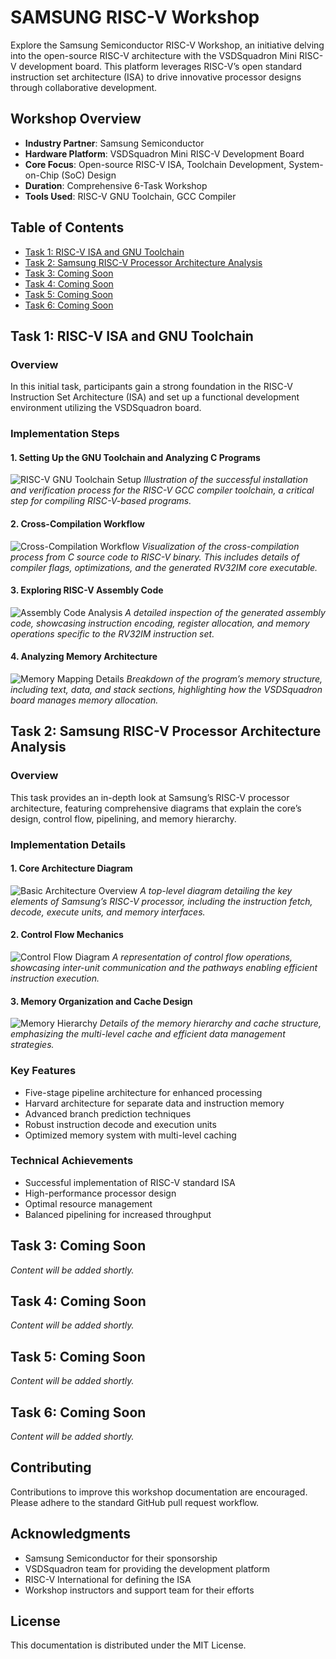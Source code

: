 # SAMSUNG RISC-V Workshop

Explore the Samsung Semiconductor RISC-V Workshop, an initiative delving into the open-source RISC-V architecture with the VSDSquadron Mini RISC-V development board. This platform leverages RISC-V’s open standard instruction set architecture (ISA) to drive innovative processor designs through collaborative development.

## Workshop Overview
- **Industry Partner**: Samsung Semiconductor
- **Hardware Platform**: VSDSquadron Mini RISC-V Development Board
- **Core Focus**: Open-source RISC-V ISA, Toolchain Development, System-on-Chip (SoC) Design
- **Duration**: Comprehensive 6-Task Workshop
- **Tools Used**: RISC-V GNU Toolchain, GCC Compiler

## Table of Contents
- [Task 1: RISC-V ISA and GNU Toolchain](#task-1-risc-v-isa-and-gnu-toolchain)
- [Task 2: Samsung RISC-V Processor Architecture Analysis](#task-2-samsung-risc-v-processor-architecture-analysis)
- [Task 3: Coming Soon](#task-3-coming-soon)
- [Task 4: Coming Soon](#task-4-coming-soon)
- [Task 5: Coming Soon](#task-5-coming-soon)
- [Task 6: Coming Soon](#task-6-coming-soon)

## Task 1: RISC-V ISA and GNU Toolchain

### Overview
In this initial task, participants gain a strong foundation in the RISC-V Instruction Set Architecture (ISA) and set up a functional development environment utilizing the VSDSquadron board.

### Implementation Steps

#### 1. Setting Up the GNU Toolchain and Analyzing C Programs
![RISC-V GNU Toolchain Setup](images/vsd1.png)
*Illustration of the successful installation and verification process for the RISC-V GCC compiler toolchain, a critical step for compiling RISC-V-based programs.*

#### 2. Cross-Compilation Workflow
![Cross-Compilation Workflow](images/vsd2.png)
*Visualization of the cross-compilation process from C source code to RISC-V binary. This includes details of compiler flags, optimizations, and the generated RV32IM core executable.*

#### 3. Exploring RISC-V Assembly Code
![Assembly Code Analysis](images/vsd3.png)
*A detailed inspection of the generated assembly code, showcasing instruction encoding, register allocation, and memory operations specific to the RV32IM instruction set.*

#### 4. Analyzing Memory Architecture
![Memory Mapping Details](images/vsd4.png)
*Breakdown of the program’s memory structure, including text, data, and stack sections, highlighting how the VSDSquadron board manages memory allocation.*

## Task 2: Samsung RISC-V Processor Architecture Analysis

### Overview
This task provides an in-depth look at Samsung’s RISC-V processor architecture, featuring comprehensive diagrams that explain the core’s design, control flow, pipelining, and memory hierarchy.

### Implementation Details

#### 1. Core Architecture Diagram
![Basic Architecture Overview](images/task2_vsd1.png)
*A top-level diagram detailing the key elements of Samsung’s RISC-V processor, including the instruction fetch, decode, execute units, and memory interfaces.*

#### 2. Control Flow Mechanics
![Control Flow Diagram](images/task2_vsd2.png)
*A representation of control flow operations, showcasing inter-unit communication and the pathways enabling efficient instruction execution.*

#### 3. Memory Organization and Cache Design
![Memory Hierarchy](images/task2_vsd4.png)
*Details of the memory hierarchy and cache structure, emphasizing the multi-level cache and efficient data management strategies.*

### Key Features
- Five-stage pipeline architecture for enhanced processing
- Harvard architecture for separate data and instruction memory
- Advanced branch prediction techniques
- Robust instruction decode and execution units
- Optimized memory system with multi-level caching

### Technical Achievements
- Successful implementation of RISC-V standard ISA
- High-performance processor design
- Optimal resource management
- Balanced pipelining for increased throughput

## Task 3: Coming Soon
*Content will be added shortly.*

## Task 4: Coming Soon
*Content will be added shortly.*

## Task 5: Coming Soon
*Content will be added shortly.*

## Task 6: Coming Soon
*Content will be added shortly.*

## Contributing
Contributions to improve this workshop documentation are encouraged. Please adhere to the standard GitHub pull request workflow.

## Acknowledgments
- Samsung Semiconductor for their sponsorship
- VSDSquadron team for providing the development platform
- RISC-V International for defining the ISA
- Workshop instructors and support team for their efforts

## License
This documentation is distributed under the MIT License.

